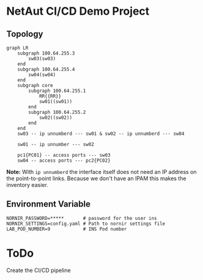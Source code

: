 # NetAut CI/CD Demo Project


## Topology

```mermaid
graph LR
    subgraph 100.64.255.3
        sw03(sw03)
    end
    subgraph 100.64.255.4
        sw04(sw04)
    end
    subgraph core
        subgraph 100.64.255.1
            RR{{RR}}
            sw01((sw01))
        end
        subgraph 100.64.255.2
            sw02((sw02))
        end
    end
    sw03 -- ip unnumberd --- sw01 & sw02 -- ip unnumberd --- sw04
    
    sw01 -- ip unnumber --- sw02
    
    pc1{PC01} -- access ports --- sw03
    sw04 -- access ports --- pc2{PC02}
```

**Note:** With `ip unnumberd` the interface itself does not need an IP address on the point-to-point links. Because we don't have an IPAM this makes the inventory easier.

## Environment Variable


```
NORNIR_PASSWORD=*****       # password for the user ins
NORNIR_SETTINGS=config.yaml # Path to nornir settings file
LAB_POD_NUMBER=9            # INS Pod number
```


# ToDo

Create the CI/CD pipeline
